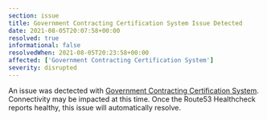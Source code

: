 ```yaml
---
section: issue
title: Government Contracting Certification System Issue Detected
date: 2021-08-05T20:07:58+00:00
resolved: true
informational: false
resolvedWhen: 2021-08-05T20:23:58+00:00
affected: ['Government Contracting Certification System']
severity: disrupted
---
```

An issue was dectected with [Government Contracting Certification System](https://certify.sba.gov).  Connectivity may be impacted at this time.  Once the Route53 Healthcheck reports healthy, this issue will automatically resolve.
